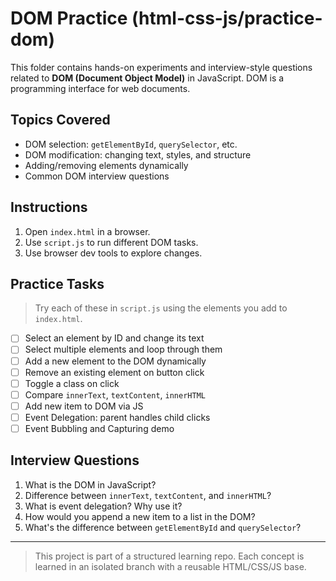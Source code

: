 # DOM Practice (html-css-js/practice-dom)

This folder contains hands-on experiments and interview-style questions related to **DOM (Document Object Model)** in JavaScript.
DOM is a programming interface for web documents.

## Topics Covered

- DOM selection: `getElementById`, `querySelector`, etc.
- DOM modification: changing text, styles, and structure
- Adding/removing elements dynamically
- Common DOM interview questions

## Instructions

1. Open `index.html` in a browser.
2. Use `script.js` to run different DOM tasks.
3. Use browser dev tools to explore changes.

## Practice Tasks

> Try each of these in `script.js` using the elements you add to `index.html`.

- [ ] Select an element by ID and change its text
- [ ] Select multiple elements and loop through them
- [ ] Add a new element to the DOM dynamically
- [ ] Remove an existing element on button click
- [ ] Toggle a class on click
- [ ] Compare `innerText`, `textContent`, `innerHTML`
- [ ] Add new item to DOM via JS
- [ ] Event Delegation: parent handles child clicks
- [ ] Event Bubbling and Capturing demo

## Interview Questions

1. What is the DOM in JavaScript?
2. Difference between `innerText`, `textContent`, and `innerHTML`?
3. What is event delegation? Why use it?
4. How would you append a new item to a list in the DOM?
5. What's the difference between `getElementById` and `querySelector`?

---

> This project is part of a structured learning repo. Each concept is learned in an isolated branch with a reusable HTML/CSS/JS base.

